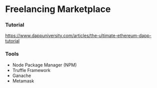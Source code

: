 # Freelancing Marketplace 

### Tutorial
https://www.dappuniversity.com/articles/the-ultimate-ethereum-dapp-tutorial

### Tools
* Node Package Manager (NPM)
* Truffle Framework
* Ganache
* Metamask